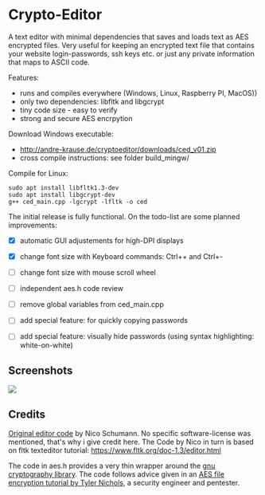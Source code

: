 # Crypto-Editor
A text editor with minimal dependencies that saves and loads text as AES encrypted files. 
Very useful for keeping an encrypted text file that contains your website login-passwords, ssh keys etc. or just any private information that maps to ASCII code. 

Features:
* runs and compiles everywhere (Windows, Linux, Raspberry PI, MacOS))
* only two dependencies: libfltk and libgcrypt
* tiny code size - easy to verify
* strong and secure AES encrpytion

Download Windows executable:
* http://andre-krause.de/cryptoeditor/downloads/ced_v01.zip
* cross compile instructions: see folder build_mingw/

Compile for Linux:
```console
sudo apt install libfltk1.3-dev
sudo apt install libgcrypt-dev
g++ ced_main.cpp -lgcrypt -lfltk -o ced
```

The initial release is fully functional. 
On the todo-list are some planned improvements:
- [x] automatic GUI adjustements for high-DPI displays
- [x] change font size with Keyboard commands: Ctrl++ and Ctrl+-
- [ ] change font size with mouse scroll wheel
- [ ] independent aes.h code review
- [ ] remove global variables from ced_main.cpp
- [ ] add special feature: for quickly copying passwords
- [ ] add special feature: visually hide passwords (using syntax highlighting: white-on-white)


## Screenshots
![](http://coreloop.de/images/ced_screenshot.png)

## Credits
[Original editor code](https://github.com/NicoSchumann/fltk_text_editor) by Nico Schumann.
No specific software-license was mentioned, that's why i give credit here. 
The Code by Nico in turn is based on fltk texteditor tutorial: https://www.fltk.org/doc-1.3/editor.html

The code in aes.h provides a very thin wrapper around the [gnu cryptography library](https://www.gnupg.org/documentation/manuals/gcrypt/).
The code follows advice given in an [AES file encryption tutorial by Tyler Nichols](https://www.tnichols.org/2015/09/27/Encrypting-and-Signing-Using-libgcrypt/), a security engineer and pentester. 

